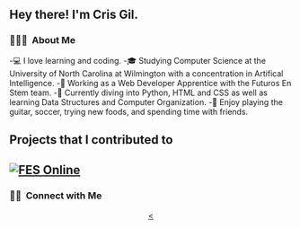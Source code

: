 

<h2> Hey there! I'm Cris Gil.</h2>

<h3> 👨🏻‍💻 &nbsp;About Me </h3>

-💻 I love learning and coding.
-🎓 Studying Computer Science at the University of North Carolina at Wilmington with a concentration in Artifical Intelligence.
-💼 Working as a Web Developer Apprentice with the Futuros En Stem team.
-🌱 Currently diving into Python, HTML and CSS as well as learning Data Structures and Computer Organization.
-🎸 Enjoy playing the guitar, soccer, trying new foods, and spending time with friends.

## Projects that I contributed to

[![FES Online](https://img.shields.io/badge/-FES%20Online-444444?style=flat&logo=github)](https://github.com/justsanchez/FESonline/)
---

<h3> 🤝🏻 &nbsp;Connect with Me </h3>

<p align="center">
<a href=https://www.linkedin.com/in/cristian-gil-159b34326/"><
